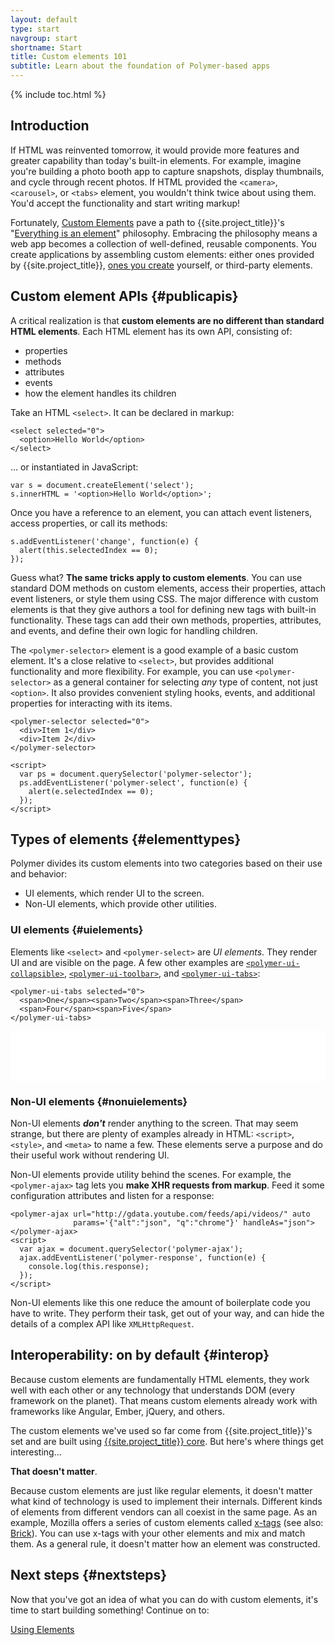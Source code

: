 ```yaml
---
layout: default
type: start
navgroup: start
shortname: Start
title: Custom elements 101
subtitle: Learn about the foundation of Polymer-based apps
---
```


{% include toc.html %}

## Introduction

If HTML was reinvented tomorrow, it would provide more features and greater capability than today's built-in elements. For example, imagine you're building a photo booth app to capture snapshots, display thumbnails, and cycle through recent photos. If HTML provided the `<camera>`, `<carousel>`, or `<tabs>` element, you wouldn't think twice about using them. You'd accept the functionality and start writing markup!

Fortunately, [Custom Elements](/platform/custom-elements.html) pave a path to {{site.project_title}}'s "[Everything is an element](/docs/start/everything.html#everythingis)" philosophy. Embracing the philosophy means a web app becomes a collection of well-defined, reusable components. You create applications by assembling custom elements: either ones provided by {{site.project_title}}, [ones you create](/docs/start/creatingelements.html) yourself, or third-party elements.

## Custom element APIs {#publicapis}

A critical realization is that **custom elements are no different than
standard HTML elements**. Each HTML  element has its own API, consisting of:

- properties
- methods
- attributes
- events
- how the element handles its children

Take an HTML `<select>`. It can be declared in markup:

    <select selected="0">
      <option>Hello World</option>
    </select>

… or instantiated in JavaScript:

    var s = document.createElement('select');
    s.innerHTML = '<option>Hello World</option>';

Once you have a reference to an element, you can attach event listeners, access properties, or call its methods:

    s.addEventListener('change', function(e) {
      alert(this.selectedIndex == 0);
    });

Guess what? **The same tricks apply to custom elements**. You can use standard DOM methods on custom elements, access their properties, attach event listeners, or style them using CSS. The major difference with custom elements is that they give authors a tool for defining new tags with built-in functionality. These tags can add their own methods, properties, attributes, and events, and define their own logic for handling children.

The `<polymer-selector>` element is a good example of a basic custom element. It's a close relative to `<select>`, but provides additional functionality and more flexibility. For example, you can  use `<polymer-selector>` as a general container for selecting _any_ type of content, not just `<option>`. It also provides convenient styling hooks, events, and additional properties for interacting with its items.

    <polymer-selector selected="0">
      <div>Item 1</div>
      <div>Item 2</div>
    </polymer-selector>

    <script>
      var ps = document.querySelector('polymer-selector');
      ps.addEventListener('polymer-select', function(e) {
        alert(e.selectedIndex == 0);
      });
    </script>

## Types of elements {#elementtypes}

Polymer divides its custom  elements into two categories based on their use and behavior:

- UI elements, which render UI to the screen.
- Non-UI elements, which provide other utilities. 

###  UI elements {#uielements}

Elements like `<select>` and `<polymer-select>` are _UI elements_. They render UI and are visible on the page. A few other examples are [`<polymer-ui-collapsible>`](/docs/elements/polymer-ui-elements.html#polymer-ui-collapsible), [`<polymer-ui-toolbar>`](/docs/elements/polymer-ui-elements.html#polymer-ui-toolbar), and [`<polymer-ui-tabs>`](/docs/elements/polymer-ui-elements.html#polymer-ui-tabs):

    <polymer-ui-tabs selected="0">
      <span>One</span><span>Two</span><span>Three</span>
      <span>Four</span><span>Five</span>
    </polymer-ui-tabs>

<iframe src="/components/polymer-ui-tabs/demo.html" style="border:none;height:80px;width:100%;"></iframe>

### Non-UI elements {#nonuielements}

Non-UI elements _**don't**_ render anything to the screen. That may seem strange, but there are plenty of examples already in HTML: `<script>`, `<style>`, and `<meta>` to name a few. These elements serve a purpose and do their useful work without rendering UI.

Non-UI elements provide utility behind the scenes. For example, the `<polymer-ajax>` tag lets you **make XHR requests from markup**. Feed it some configuration attributes and listen for a response:

    <polymer-ajax url="http://gdata.youtube.com/feeds/api/videos/" auto
                  params='{"alt":"json", "q":"chrome"}' handleAs="json"></polymer-ajax>
    <script>
      var ajax = document.querySelector('polymer-ajax');
      ajax.addEventListener('polymer-response', function(e) {
        console.log(this.response);
      });
    </script>

Non-UI elements like this one reduce the amount of boilerplate code you have to write. They perform their task, get out of your way, and can hide the details of a complex API like `XMLHttpRequest`.

## Interoperability: on by default {#interop}

Because custom elements are fundamentally HTML elements, they work well with each other or any technology that understands DOM (every framework on the planet). That means custom elements already work with frameworks like Angular, Ember, jQuery, and others.

The custom elements we've used so far come from {{site.project_title}}'s set and are built using [{{site.project_title}} core](/docs/polymer/polymer.html). But here's where things get interesting...

**That doesn't matter**.

Because custom elements are just like regular elements, it doesn't matter what kind of technology is used to implement their internals. Different kinds of elements from different vendors can all coexist in the same page. As an example, Mozilla offers a series of custom elements called [x-tags](http://x-tags.org/) (see also: [Brick](http://mozilla.github.io/brick/)). You can use x-tags with your other elements and mix and match them. As a general rule, it doesn't matter how an element was constructed.

## Next steps {#nextsteps}

Now that you've got an idea of what you can do with custom elements, it's time to start building something! Continue on to:

<a href="/docs/start/usingelements.html" class="paper-button"><polymer-ui-icon src="/images/picons/ic_arrowForward_dark_.png"></polymer-ui-icon>Using Elements</a>
